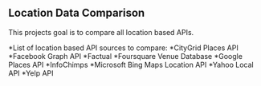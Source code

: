 Location Data Comparison
--
This projects goal is to compare all location based APIs.

*List of location based API sources to compare:
*CityGrid Places API
*Facebook Graph API
*Factual
*Foursquare Venue Database
*Google Places API
*InfoChimps
*Microsoft Bing Maps Location API
*Yahoo Local API
*Yelp API
